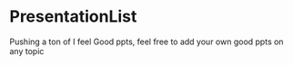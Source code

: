 # PresentationList
Pushing a ton of I feel Good ppts, feel free to add your own good ppts on any topic
